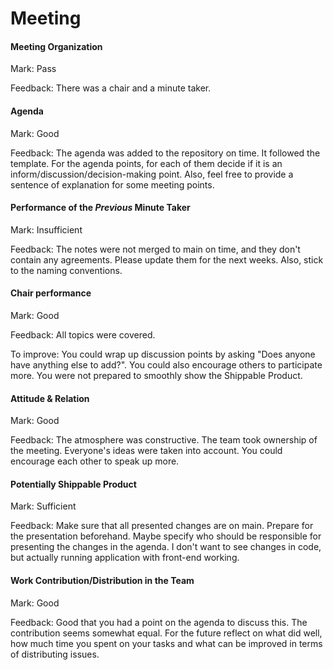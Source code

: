 # Meeting

#### Meeting Organization

Mark: Pass

Feedback: There was a chair and a minute taker.

#### Agenda

Mark: Good

Feedback: The agenda was added to the repository on time.
It followed the template.
For the agenda points, for each of them decide if it is an inform/discussion/decision-making point.
Also, feel free to provide a sentence of explanation for some meeting points.


#### Performance of the _Previous_ Minute Taker

Mark: Insufficient

Feedback: The notes were not merged to main on time, and they don't contain any agreements. Please update them for the next weeks.
Also, stick to the naming conventions. 

#### Chair performance

Mark: Good

Feedback: All topics were covered. 

To improve: You could wrap up discussion points by asking "Does anyone have anything else to add?".
You could also encourage others to participate more. You were not prepared to smoothly show the Shippable Product.


#### Attitude & Relation

Mark: Good

Feedback: The atmosphere was constructive. The team took ownership of the meeting. Everyone's ideas were taken into account.
You could encourage each other to speak up more. 


#### Potentially Shippable Product

Mark: Sufficient

Feedback: Make sure that all presented changes are on main. Prepare for the presentation beforehand. Maybe specify who should be responsible for presenting the changes in the agenda.
I don't want to see changes in code, but actually running application with front-end working. 

#### Work Contribution/Distribution in the Team

Mark: Good

Feedback: Good that you had a point on the agenda to discuss this. The contribution seems somewhat equal. 
For the future reflect on what did well, how much time you spent on your tasks and what can be improved in terms of distributing issues. 
